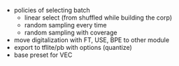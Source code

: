 - policies of selecting batch
    - linear select (from shuffled while building the corp)
    - random sampling every time
    - random sampling with coverage
- move digitalization with FT, USE, BPE to other module
- export to tflite/pb with options (quantize)
- base preset for VEC